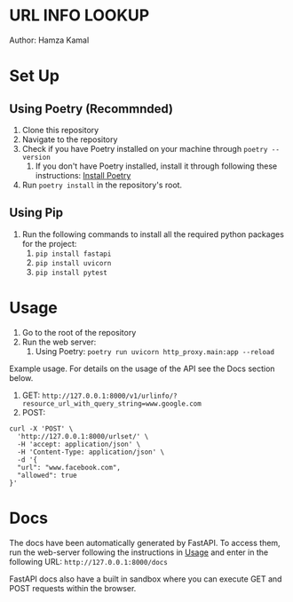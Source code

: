 # URL INFO LOOKUP
Author: Hamza Kamal

# Set Up

## Using Poetry (Recommnded)
1. Clone this repository
2. Navigate to the repository
3. Check if you have Poetry installed on your machine through `poetry --version`
   1. If you don't have Poetry installed, install it through following these instructions: [Install Poetry](https://python-poetry.org/docs/#installation)
4. Run `poetry install` in the repository's root.

## Using Pip
1. Run the following commands to install all the required python packages for the project:
   1. `pip install fastapi`
   2. `pip install uvicorn`
   3. `pip install pytest`

# Usage

1. Go to the root of the repository
2. Run the web server:
   1. Using Poetry: `poetry run uvicorn http_proxy.main:app --reload`

Example usage. For details on the usage of the API see the Docs section below.
1. GET: `http://127.0.0.1:8000/v1/urlinfo/?resource_url_with_query_string=www.google.com`
2. POST: 
```
curl -X 'POST' \
  'http://127.0.0.1:8000/urlset/' \
  -H 'accept: application/json' \
  -H 'Content-Type: application/json' \
  -d '{
  "url": "www.facebook.com",
  "allowed": true
}'
```

# Docs

The docs have been automatically generated by FastAPI. To access them, run the web-server following the instructions in [Usage](#usage) and enter in the following URL:
`http://127.0.0.1:8000/docs`

FastAPI docs also have a built in sandbox where you can execute GET and POST requests within the browser.
   